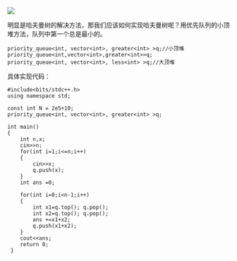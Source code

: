 
![](attachments/合并果子（哈夫曼树的具体实现，优先队列%20stl库）_image_0.png)


明显是哈夫曼树的解决方法，那我们应该如何实现哈夫曼树呢？用优先队列的小顶堆方法，队列中第一个总是最小的。

```
priority_queue<int, vector<int>, greater<int> >q;//小顶堆 priority_queue<int,vector<int>,greater<int>>q;
priority_queue<int, vector<int>, less<int> >q;//大顶堆
```


具体实现代码：
```
#include<bits/stdc++.h>
using namespace std;

const int N = 2e5+10;
priority_queue<int, vector<int>, greater<int> >q;
int main()
{	
	int n,x;
	cin>>n;
	for(int i=1;i<=n;i++)
	{
		cin>>x;
		q.push(x);
	}
	int ans =0;
 	
	for(int i=0;i<n-1;i++)
	{
		int x1=q.top(); q.pop();
		int x2=q.top(); q.pop();
		ans +=x1+x2;
		q.push(x1+x2);
	}
	cout<<ans;
	return 0;
 } 
```
